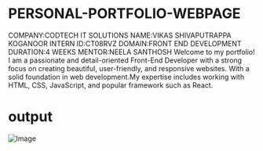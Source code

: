# PERSONAL-PORTFOLIO-WEBPAGE
COMPANY:CODTECH IT SOLUTIONS
NAME:VIKAS SHIVAPUTRAPPA KOGANOOR
INTERN ID:CT08RVZ
DOMAIN:FRONT END DEVELOPMENT
DURATION:4 WEEKS
MENTOR:NEELA SANTHOSH
Welcome to my portfolio! I am a passionate and detail-oriented Front-End Developer with a strong focus on creating beautiful, user-friendly, and responsive websites. With a solid foundation in web development.My expertise includes working with HTML, CSS, JavaScript, and popular framework such as React.
# output
![Image](https://github.com/user-attachments/assets/55cc3035-270f-45ee-a827-131a11b12a78)
